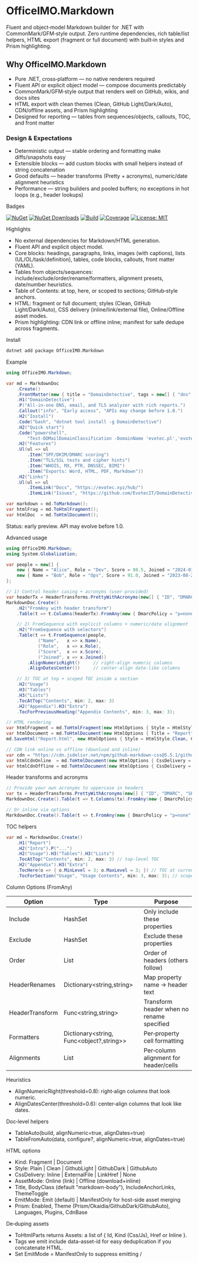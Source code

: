 OfficeIMO.Markdown
==================

Fluent and object‑model Markdown builder for .NET with CommonMark/GFM‑style output. Zero runtime dependencies, rich table/list helpers, HTML export (fragment or full document) with built‑in styles and Prism highlighting.

## Why OfficeIMO.Markdown

- Pure .NET, cross‑platform — no native renderers required
- Fluent API or explicit object model — compose documents predictably
- CommonMark/GFM‑style output that renders well on GitHub, wikis, and docs sites
- HTML export with clean themes (Clean, GitHub Light/Dark/Auto), CDN/offline assets, and Prism highlighting
- Designed for reporting — tables from sequences/objects, callouts, TOC, and front matter

### Design & Expectations

- Deterministic output — stable ordering and formatting make diffs/snapshots easy
- Extensible blocks — add custom blocks with small helpers instead of string concatenation
- Good defaults — header transforms (Pretty + acronyms), numeric/date alignment heuristics
- Performance — string builders and pooled buffers; no exceptions in hot loops (e.g., header lookups)

Badges

<!-- Replace OWNER/REPO and workflow names to match your repo; update NuGet id when published. -->
[![NuGet](https://img.shields.io/nuget/v/OfficeIMO.Markdown.svg)](https://www.nuget.org/packages/OfficeIMO.Markdown)
[![NuGet Downloads](https://img.shields.io/nuget/dt/OfficeIMO.Markdown.svg)](https://www.nuget.org/packages/OfficeIMO.Markdown)
[![Build](https://img.shields.io/github/actions/workflow/status/EvotecIT/OfficeIMO/ci.yml?branch=main)](https://github.com/EvotecIT/OfficeIMO/actions)
[![Coverage](https://img.shields.io/codecov/c/github/EvotecIT/OfficeIMO.svg)](https://app.codecov.io/gh/EvotecIT/OfficeIMO)
[![License: MIT](https://img.shields.io/badge/License-MIT-blue.svg)](../LICENSE)

Highlights
- No external dependencies for Markdown/HTML generation.
- Fluent API and explicit object model.
- Core blocks: headings, paragraphs, links, images (with captions), lists (UL/OL/task/definition), tables, code blocks, callouts, front matter (YAML).
- Tables from objects/sequences: include/exclude/order/rename/formatters, alignment presets, date/number heuristics.
- Table of Contents: at top, here, or scoped to sections; GitHub‑style anchors.
- HTML: fragment or full document; styles (Clean, GitHub Light/Dark/Auto), CSS delivery (inline/link/external file), Online/Offline asset modes.
- Prism highlighting: CDN link or offline inline; manifest for safe dedupe across fragments.

Install

```bash
dotnet add package OfficeIMO.Markdown
```

Example

```csharp
using OfficeIMO.Markdown;

var md = MarkdownDoc
    .Create()
    .FrontMatter(new { title = "DomainDetective", tags = new[] { "dns", "email", "security" } })
    .H1("DomainDetective")
    .P("All-in-one DNS, email, and TLS analyzer with rich reports.")
    .Callout("info", "Early access", "APIs may change before 1.0.")
    .H2("Install")
    .Code("bash", "dotnet tool install -g DomainDetective")
    .H2("Quick start")
    .Code("powershell",
        "Test-DDMailDomainClassification -DomainName 'evotec.pl','evotec.xyz' -ExportFormat Word")
    .H2("Features")
    .Ul(ul => ul
        .Item("SPF/DKIM/DMARC scoring")
        .Item("TLS/SSL tests and cipher hints")
        .Item("WHOIS, MX, PTR, DNSSEC, BIMI")
        .Item("Exports: Word, HTML, PDF, Markdown"))
    .H2("Links")
    .Ul(ul => ul
        .ItemLink("Docs", "https://evotec.xyz/hub/")
        .ItemLink("Issues", "https://github.com/EvotecIT/DomainDetective/issues"));

var markdown = md.ToMarkdown();
var htmlFrag = md.ToHtmlFragment();
var htmlDoc  = md.ToHtmlDocument();
```

Status: early preview. API may evolve before 1.0.

Advanced usage

```csharp
using OfficeIMO.Markdown;
using System.Globalization;

var people = new[] {
    new { Name = "Alice", Role = "Dev", Score = 98.5, Joined = "2024-01-10" },
    new { Name = "Bob", Role = "Ops", Score = 91.0, Joined = "2023-08-22" }
};

// 1) Control header casing + acronyms (user-provided)
var headerTx = HeaderTransforms.PrettyWithAcronyms(new[] { "ID", "DMARC", "SPF" });
MarkdownDoc.Create()
    .H2("FromAny with header transform")
    .Table(t => t.Columns(headerTx).FromAny(new { DmarcPolicy = "p=none", SpfAligned = true }))

    // 2) FromSequence with explicit columns + numeric/date alignment
    .H2("FromSequence with selectors")
    .Table(t => t.FromSequence(people,
            ("Name",   x => x.Name),
            ("Role",   x => x.Role),
            ("Score",  x => x.Score),
            ("Joined", x => x.Joined))
        .AlignNumericRight()     // right-align numeric columns
        .AlignDatesCenter())     // center-align date-like columns

    // 3) TOC at top + scoped TOC inside a section
    .H2("Usage")
    .H3("Tables")
    .H3("Lists")
    .TocAtTop("Contents", min: 2, max: 3)
    .H2("Appendix").H3("Extra")
    .TocForPreviousHeading("Appendix Contents", min: 3, max: 3);

// HTML rendering
var htmlFragment = md.ToHtmlFragment(new HtmlOptions { Style = HtmlStyle.GithubAuto });
var htmlDocument = md.ToHtmlDocument(new HtmlOptions { Title = "Report", Style = HtmlStyle.Clean, CssDelivery = CssDelivery.Inline });
md.SaveHtml("Report.html", new HtmlOptions { Style = HtmlStyle.Clean, CssDelivery = CssDelivery.ExternalFile }); // writes Report.html + Report.css

// CDN link online vs offline (download and inline)
var cdn = "https://cdn.jsdelivr.net/npm/github-markdown-css@5.5.1/github-markdown.min.css";
var htmlCdnOnline  = md.ToHtmlDocument(new HtmlOptions { CssDelivery = CssDelivery.LinkHref, CssHref = cdn, AssetMode = AssetMode.Online, BodyClass = "markdown-body" });
var htmlCdnOffline = md.ToHtmlDocument(new HtmlOptions { CssDelivery = CssDelivery.LinkHref, CssHref = cdn, AssetMode = AssetMode.Offline, BodyClass = "markdown-body" });
```

Header transforms and acronyms

```csharp
// Provide your own acronyms to uppercase in headers
var tx = HeaderTransforms.PrettyWithAcronyms(new[] { "ID", "DMARC", "SPF" });
MarkdownDoc.Create().Table(t => t.Columns(tx).FromAny(new { DmarcPolicy = "p=none", SpfAligned = true, Id = 25 }));

// Or inline via options
MarkdownDoc.Create().Table(t => t.FromAny(new { DmarcPolicy = "p=none" }, o => o.HeaderTransform = HeaderTransforms.PrettyWithAcronyms(new[] { "DMARC" })));
```

TOC helpers

```csharp
var md = MarkdownDoc.Create()
    .H1("Report")
    .H2("Intro").P("...")
    .H2("Usage").H3("Tables").H3("Lists")
    .TocAtTop("Contents", min: 2, max: 3) // top-level TOC
    .H2("Appendix").H3("Extra")
    .TocHere(o => { o.MinLevel = 3; o.MaxLevel = 3; }) // TOC at current position
    .TocForSection("Usage", "Usage Contents", min: 3, max: 3); // scoped to a named section
```

Column Options (FromAny)

| Option          | Type                              | Purpose |
|-----------------|-----------------------------------|---------|
| Include         | HashSet<string>                   | Only include these properties |
| Exclude         | HashSet<string>                   | Exclude these properties |
| Order           | List<string>                      | Order of headers (others follow) |
| HeaderRenames   | Dictionary<string,string>         | Map property name → header text |
| HeaderTransform | Func<string,string>               | Transform header when no rename specified |
| Formatters      | Dictionary<string, Func<object?,string>> | Per‑property cell formatting |
| Alignments      | List<ColumnAlignment>             | Per‑column alignment for header/cells |

Heuristics
- AlignNumericRight(threshold=0.8): right‑align columns that look numeric.
- AlignDatesCenter(threshold=0.6): center‑align columns that look like dates.

Doc‑level helpers
- TableAuto(build, alignNumeric=true, alignDates=true)
- TableFromAuto(data, configure?, alignNumeric=true, alignDates=true)

HTML options
- Kind: Fragment | Document
- Style: Plain | Clean | GithubLight | GithubDark | GithubAuto
- CssDelivery: Inline | ExternalFile | LinkHref | None
- AssetMode: Online (link) | Offline (download+inline)
- Title, BodyClass (default "markdown-body"), IncludeAnchorLinks, ThemeToggle
- EmitMode: Emit (default) | ManifestOnly for host-side asset merging
- Prism: Enabled, Theme (Prism/Okaidia/GithubDark/GithubAuto), Languages, Plugins, CdnBase

De‑duping assets
- ToHtmlParts returns Assets: a list of { Id, Kind (Css/Js), Href or Inline }.
- Tags we emit include data-asset-id for easy deduplication if you concatenate HTML.
- Set EmitMode = ManifestOnly to suppress emitting <link>/<script> tags and merge Assets yourself.

Targets
- netstandard2.0 (library)
- net8.0, net9.0

License

MIT — see LICENSE.

Contributing

Issues and PRs welcome. Please keep one‑class/enum per file, avoid external runtime deps, and add targeted tests for new features.
